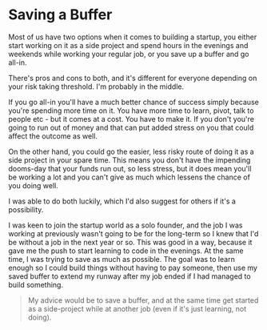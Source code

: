 # Saving a Buffer

Most of us have two options when it comes to building a startup, you either start working on it as a side project and spend hours in the evenings and weekends while working your regular job, or you save up a buffer and go all-in.

There's pros and cons to both, and it's different for everyone depending on your risk taking threshold. I'm probably in the middle.

If you go all-in you'll have a much better chance of success simply because you're spending more time on it. You have more time to learn, pivot, talk to people etc - but it comes at a cost. You have to make it. If you don't you're going to run out of money and that can put added stress on you that could affect the outcome as well.

On the other hand, you could go the easier, less risky route of doing it as a side project in your spare time. This means you don't have the impending dooms-day that your funds run out, so less stress, but it does mean you'll be working a lot and you can't give as much which lessens the chance of you doing well.

I was able to do both luckily, which I'd also suggest for others if it's a possibility. 

I was keen to join the startup world as a solo founder, and the job I was working at previously wasn't going to be for the long-term so I knew that I'd be without a job in the next year or so. This was good in a way, because it gave me the push to start learning to code in the evenings. At the same time, I was trying to save as much as possible. The goal was to learn enough so I could build things without having to pay someone, then use my saved buffer to extend my runway after my job ended if I had managed to build something.

> My advice would be to save a buffer, and at the same time get started as a side-project while at another job (even if it's just learning, not doing).